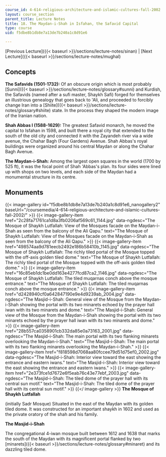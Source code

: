 ```yaml
---
course_id: 4-614-religious-architecture-and-islamic-cultures-fall-2002
layout: course_section
parent_title: Lecture Notes
title: 18. The Maydan-i-Shah in Isfahan, the Safavid Capital
type: course
uid: f5dbe8b1db8e7a13de7b240a1c8d91e6

---
```


[Previous Lecture]({{< baseurl >}}/sections/lecture-notes/sinan) | [Next Lecture]({{< baseurl >}}/sections/lecture-notes/mughal)

Concepts
--------

**The Safavids (1501-1732):** Of an obscure origin which is most probably [Sunni]({{< baseurl >}}/sections/lecture-notes/glossary#sunni) and Kurdish, the Safavids (named after a sufi master, Shaykh Safi) forged for themselves an illustrious genealogy that goes back to 'Ali, and proceeded to forcibly change Iran into a [Shiite]({{< baseurl >}}/sections/lecture-notes/glossary#shiite) state. In the process they shaped the modern image of the Iranian nation.

**Shah Abbas I (1588-1629):** The greatest Safavid monarch, he moved the capital to Isfahan in 1598, and built there a royal city that extended to the south of the old city and connected it with the Zayandeh river via a wide avenue, the Chahar Bagh (Four Gardens) Avenue. Shah Abbas's royal buildings were organized around his central Maydan or along the Chahar Bagh Avenue.

**The Maydan-i-Shah:** Among the largest open squares in the world (1700 by 525 ft), it was the focal point of Shah 'Abbas's plan. Its four sides were lined up with shops on two levels, and each side of the Maydan had a monumental structure in its centre.

Monuments
---------
{{< image-gallery id="f5dbe8b1db8e7a13de7b240a1c8d91e6_nanogallery2" baseUrl="/coursemedia/4-614-religious-architecture-and-islamic-cultures-fall-2002/" >}}
{{< image-gallery-item href="2c28fa71761ca1d8a3fb0206af569c61_1144.jpg" data-ngdesc="The Mosque of Shaykh Lutfallah: View of the Mosques facade on the Maydan-i-Shah as seen from the balcony of the Ali Qapu." text="The Mosque of Shaykh Lutfallah: View of the Mosques facade on the Maydan-i-Shah as seen from the balcony of the Ali Qapu." >}}
{{< image-gallery-item href="498574aa9d781eecb2492e186b58410b_1145.jpg" data-ngdesc="The Mosque of Shaykh Lutfallah: The richly tiled portal of the Mosque topped with the off-axis golden tiled dome." text="The Mosque of Shaykh Lutfallah: The richly tiled portal of the Mosque topped with the off-axis golden tiled dome." >}}
{{< image-gallery-item href="16c85eb1dc1be0dd163e4277fcd87ca2_1146.jpg" data-ngdesc="The Mosque of Shaykh Lutfallah: The tiled muqarnas conch above the mosque entrance." text="The Mosque of Shaykh Lutfallah: The tiled muqarnas conch above the mosque entrance." >}}
{{< image-gallery-item href="d2428940cf0a642847190e9e4d9239ab_2004.jpg" data-ngdesc="The Masjid-i-Shah: General view of the Mosque from the Maydan-i-Shah showing the portal with its two minarets echoed by the prayer hall iwan with its two minarets and dome." text="The Masjid-i-Shah: General view of the Mosque from the Maydan-i-Shah showing the portal with its two minarets echoed by the prayer hall iwan with its two minarets and dome." >}}
{{< image-gallery-item href="28b557ca0358901cb332da85e0a73163_2001.jpg" data-ngdesc="The Masjid-i-Shah: The main portal with its two flanking minarets overlooking the Maydan-i-Shah." text="The Masjid-i-Shah: The main portal with its two flanking minarets overlooking the Maydan-i-Shah." >}}
{{< image-gallery-item href="f818598d7068aa80fccee79d51d75ef0_2002.jpg" data-ngdesc="The Masjid-i-Shah: Interior view toward the east showing the entrance and eastern iwans." text="The Masjid-i-Shah: Interior view toward the east showing the entrance and eastern iwans." >}}
{{< image-gallery-item href="2e373fce1d7672e6f5eab76c43e77ebf_2003.jpg" data-ngdesc="The Masjid-i-Shah: The tiled dome of the prayer hall with its central sun motif." text="The Masjid-i-Shah: The tiled dome of the prayer hall with its central sun motif." >}}
{{</ image-gallery >}}
**The Mosque of Shaykh Lutfallah**

(initially Sadr Mosque) Situated in the east of the Maydan with its golden tiled dome. It was constructed for an important shaykh in 1602 and used as the private oratory of the shah and his family.

**The Masjid-i-Shah**

The congregational 4-iwan mosque built between 1612 and 1638 that marks the south of the Maydan with its magnificent portal flanked by two [minarets]({{< baseurl >}}/sections/lecture-notes/glossary#minaret) and its dazzling tiled dome.